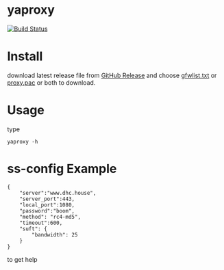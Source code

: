yaproxy
=======
[![Build Status](https://travis-ci.org/denghongcai/yaproxy.svg?branch=master)](https://travis-ci.org/denghongcai/yaproxy)

# Install
download latest release file from [GitHub Release](https://github.com/denghongcai/yaproxy/releases) and choose [gfwlist.txt](https://raw.githubusercontent.com/denghongcai/yaproxy/master/gfwlist.txt) or [proxy.pac](https://raw.githubusercontent.com/denghongcai/yaproxy/master/proxy.pac) or both to download.

# Usage
type

```
yaproxy -h
```
# ss-config Example
```
{
    "server":"www.dhc.house",
    "server_port":443,
    "local_port":1080,
    "password":"boom",
    "method": "rc4-md5",
    "timeout":600,
    "suft": {
        "bandwidth": 25
    }
}
```

to get help
